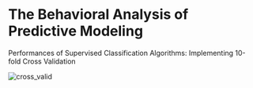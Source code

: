 # The Behavioral Analysis of Predictive Modeling

Performances of Supervised Classification Algorithms: Implementing 10-fold Cross Validation


![cross_valid](https://user-images.githubusercontent.com/47621673/56381708-a843d900-61e3-11e9-8d6f-3ad6c19281f2.png)
